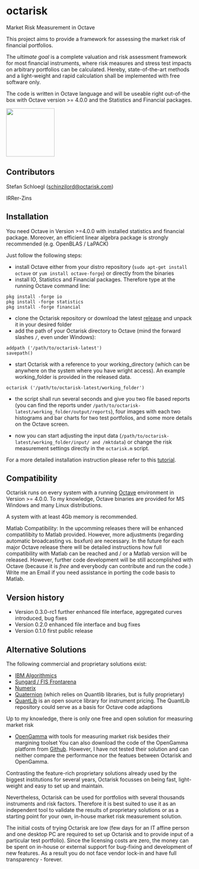 # octarisk
Market Risk Measurement in Octave

This project aims to provide a framework for assessing the market risk of financial portfolios.

The *ultimate goal* is a complete valuation and risk assessment framework for most financial instruments, where risk measures
and stress test impacts on arbitrary portfolios can be calculated. Hereby, state-of-the-art methods and a light-weight and rapid 
calculation shall be implemented with free software only.

The code is written in Octave language and will be useable right out-of-the box with Octave version >= 4.0.0 
and the Statistics and Financial packages.

<img src="http://www.octarisk.com/images/OCTARISK_logo_standard.svg" width="130" >

## Contributors
Stefan Schloegl (schinzilord@octarisk.com)

IRRer-Zins
## Installation

You need Octave in Version >=4.0.0 with installed statistics and financial package.
Moreover, an efficient linear algebra package is strongly recommended (e.g. OpenBLAS / LaPACK)

Just follow the following steps:
- install Octave either from your distro repository (`sudo apt-get install octave` or `yum install octave-forge`) or directly from the binaries
- install IO, Statistics and Financial packages. Therefore type at the running Octave command line:

```
pkg install -forge io
pkg install -forge statistics
pkg install -forge financial
```

- clone the Octarisk repository or download the latest  [release](https://github.com/octarisk/octarisk/releases) and unpack it in your desired folder
- add the path of your Octarisk directory to Octave (mind the forward slashes `/`, even under Windows):

```
addpath ('/path/to/octarisk-latest')
savepath()
```

- start Octarisk with a reference to your working_directory (which can be anywhere on the system where you have wright access). 
An example working_folder is provided in the released data.

```
octarisk ('/path/to/octarisk-latest/working_folder')
```

- the script shall run several seconds and give you two file based reports (you can find the reports under `/path/to/octarisk-latest/working_folder/output/reports`),
four images with each two histograms and bar charts for two test portfolios, and some more details on the Octave screen.

- now you can start adjusting the input data (`/path/to/octarisk-latest/working_folder/input/ and /mktdata`) or change the risk measurement settings directly in the `octarisk.m` script.

For a more detailed installation instruction please refer to this [tutorial](http://www.octarisk.com/tutorial.html).

## Compatibility

Octarisk runs on every system with a running [Octave](https://www.gnu.org/software/octave/) environment in Version >= 4.0.0.
To my knowledge, Octave binaries are provided for MS Windows and many Linux distributions.

A system with at least 4Gb memory is recommended.

Matlab Compatibility:
In the upcomming releases there will be enhanced compatilibity to Matlab provided.
However, more adjustments (regarding automatic broadcasting vs. bsxfun) are necessary. In the future for each major Octave release there will be
detailed instructions how full compatibility with Matlab can be reached and / or a Matlab version will be released.
However, further code development will be still accomplished with Octave (because it is *free* and everybody can contribute and run the code.)
Write me an Email if you need assistance in porting the code basis to Matlab.

## Version history

- Version 0.3.0-rc1 further enhanced file interface, aggregated curves introduced, bug fixes
- Version 0.2.0   enhanced file interface and bug fixes
- Version 0.1.0   first public release

## Alternative Solutions

The following commercial and proprietary solutions exist:
- [IBM Algorithmics](http://www-03.ibm.com/software/products/en/algomarkrisk)
- [Sungard / FIS Frontarena](https://www.sungard.com/solutions/trading-network-services/trade-order-management/front-arena/front-arena-position-risk-management)
- [Numerix](http://www.numerix.com/product/market-risk)
- [Quaternion](https://www.quaternion.com/software-solutions/) (which relies on Quantlib libraries, but is fully proprietary)
- [QuantLib](http://quantlib.org/index.shtml) is an open source library for instrument pricing. The QuantLib repository could serve as a basis for Octave code adaptions

Up to my knowledge, there is only one free and open solution for measuring market risk
- [OpenGamma](http://www.opengamma.com/solutions/market-risk) with tools for measuring market risk besides their margining toolset
You can also download the code of the OpenGamma platform from [Github](https://github.com/OpenGamma/Strata). 
However, I have not tested their solution and can neither compare the performance nor the featues between Octarisk and OpenGamma.

Contrasting the feature-rich proprietary solutions already used by the biggest institutions for several years, Octarisk focusses on being fast, light-weight and easy to set up and maintain. 

Nevertheless, Octarisk can be used for portfolios with several thousands instruments and risk factors. Therefore it is best suited to use it as an independent
tool to validate the results of proprietary solutions or as a starting point for your own, in-house market risk measurement solution.

The initial costs of trying Octarisk are low (few days for an IT affine person and one desktop PC are required to set up Octarisk and to provide input of a particular test portfolio). Since the licensing costs
are zero, the money can be spent on in-house or external support for bug-fixing and development of new features. As a result you do not face vendor lock-in and have full transparency - forever.



